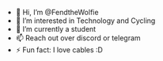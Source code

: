 - 👋 Hi, I’m @FendtheWolfie
- 👀 I’m interested in Technology and Cycling
- 🌱 I’m currently a student
- 📫 Reach out over discord or telegram
- ⚡ Fun fact: I love cables :D

<!---
FendtheWolfie/FendtheWolfie is a ✨ special ✨ repository because its `README.md` (this file) appears on your GitHub profile.
You can click the Preview link to take a look at your changes.
--->
